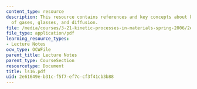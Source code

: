 ```yaml
---
content_type: resource
description: This resource contains references and key concepts about kinetic theory
  of gases, glasses, and diffusion.
file: /media/courses/3-21-kinetic-processes-in-materials-spring-2006/2e61649eb31cf5f7ef7ccf3f41cb3b88_ls16.pdf
file_type: application/pdf
learning_resource_types:
- Lecture Notes
ocw_type: OCWFile
parent_title: Lecture Notes
parent_type: CourseSection
resourcetype: Document
title: ls16.pdf
uid: 2e61649e-b31c-f5f7-ef7c-cf3f41cb3b88
---
```

